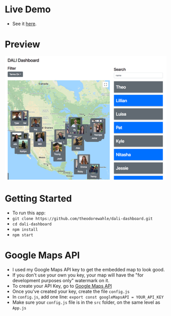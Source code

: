 # Live Demo
- See it [here](https://dalisupp222444.appspot.com/).

# Preview

![alt text](https://github.com/theodorewahle/dali-dashboard/blob/master/Screen%20Shot%202018-10-20%20at%207.59.52%20PM.png)

# Getting Started

- To run this app:
- `git clone https://github.com/theodorewahle/dali-dashboard.git`
- `cd dali-dashboard`
- `npm install`
- `npm start`

# Google Maps API

- I used my Google Maps API key to get the embedded map to look good.
- If you don't use your own you key, your map will have the "for development purposes only" watermark on it.
- To create your API Key, go to [Google Maps API](https://developers.google.com/maps/documentation/javascript/get-api-key)
- Once you've created your key, create the file `config.js`
- In `config.js`, add one line: `export const googleMapsAPI = YOUR_API_KEY`
- Make sure your `config.js` file is in the `src` folder, on the same level as `App.js`
